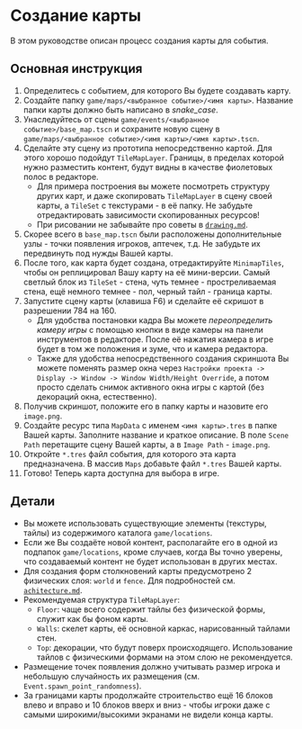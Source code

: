 # Создание карты

В этом руководстве описан процесс создания карты для события.

## Основная инструкция

1. Определитесь с событием, для которого Вы будете создавать карту.
2. Создайте папку `game/maps/<выбранное событие>/<имя карты>`. Название папки карты должно быть написано в *snake_case*.
3. Унаследуйтесь от сцены `game/events/<выбранное событие>/base_map.tscn` и сохраните новую сцену в `game/maps/<выбранное событие>/<имя карты>/<имя карты>.tscn`.
4. Сделайте эту сцену из прототипа непосредственно картой. Для этого хорошо подойдут `TileMapLayer`. Границы, в пределах которой нужно разместить контент, будут видны в качестве фиолетовых полос в редакторе.
    - Для примера построения вы можете посмотреть структуру других карт, и даже скопировать `TileMapLayer` в сцену своей карты, а `TileSet` с текстурами - в её папку. Не забудьте отредактировать зависимости скопированных ресурсов!
    - При рисовании не забывайте про советы в [`drawing.md`](./drawing.md).
5. Скорее всего в `base_map.tscn` были расположены дополнительные узлы - точки появления игроков, аптечек, т.д. Не забудьте их передвинуть под нужды Вашей карты.
6. После того, как карта будет создана, отредактируйте `MinimapTiles`, чтобы он реплицировал Вашу карту на её мини-версии. Самый светлый блок из `TileSet` - стена, чуть темнее - простреливаемая стена, ещё немного темнее - пол, черный тайл - граница карты.
7. Запустите сцену карты (клавиша F6) и сделайте её скришот в разрешении 784 на 160.
    - Для удобства постановки кадра Вы можете *переопределить камеру игры* с помощью кнопки в виде камеры на панели инструментов в редакторе. После её нажатия камера в игре будет в том же положения и зуме, что и камера редактора.
    - Также для удобства непосредственного создания скриншота Вы можете поменять размер окна через `Настройки проекта -> Display -> Window -> Window Width/Height Override`, а потом просто сделать снимок активного окна игры с картой (без декораций окна, естественно).
8. Получив скриншот, положите его в папку карты и назовите его `image.png`.
9. Создайте ресурс типа `MapData` с именем `<имя карты>.tres` в папке Вашей карты. Заполните название и краткое описание. В поле `Scene Path` перетащите сцену Вашей карты, а в `Image Path` - `image.png`.
10. Откройте `*.tres` файл события, для которого эта карта предназначена. В массив `Maps` добавьте файл `*.tres` Вашей карты.
11. Готово! Теперь карта доступна для выбора в игре.

## Детали

- Вы можете использовать существующие элементы (текстуры, тайлы) из содержимого каталога `game/locations`.
- Если же Вы создаёте новой контент, располагайте его в одной из подпапок `game/locations`, кроме случаев, когда Вы точно уверены, что создаваемый контент не будет использован в других местах.
- Для создания форм столкновений карты предусмотрено 2 физических слоя: `world` и `fence`. Для подробностей см. [`achitecture.md`](../architecture.md#физика).
- Рекомендуемая структура `TileMapLayer`:
    - `Floor`: чаще всего содержит тайлы без физической формы, служит как бы фоном карты.
    - `Walls`: скелет карты, её основной каркас, нарисованный тайлами стен.
    - `Top`: декорации, что будут поверх происходящего. Использование тайлов с физическими формами на этом слою не рекомендуется.
- Размещение точек появления должно учитывать размер игрока и небольшую случайность их размещения (см. `Event.spawn_point_randomness`).
- За границами карты продолжайте строительство ещё 16 блоков влево и вправо и 10 блоков вверх и вниз - чтобы игроки даже с самыми широкими/высокими экранами не видели конца карты.
